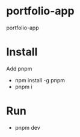 # portfolio-app
portfolio-app

# Install 
Add pnpm 
- npm install -g pnpm
- pnpm i

# Run 
- pnpm dev

